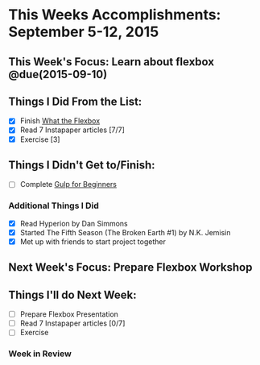 # This Weeks Accomplishments: September 5-12, 2015

## This Week's Focus: Learn about flexbox @due(2015-09-10)

## Things I Did From the List:
- [x] Finish [What the Flexbox](http://flexbox.io/)
- [x] Read 7 Instapaper articles [7/7]
- [x] Exercise [3]

## Things I Didn't Get to/Finish:
- [ ] Complete [Gulp for Beginners](https://css-tricks.com/gulp-for-beginners/)

### Additional Things I Did
- [x] Read Hyperion by Dan Simmons
- [x] Started The Fifth Season (The Broken Earth #1) by N.K. Jemisin
- [x] Met up with friends to start project together

## Next Week's Focus: Prepare Flexbox Workshop

## Things I'll do Next Week:
- [ ] Prepare Flexbox Presentation
- [ ] Read 7 Instapaper articles [0/7]
- [ ] Exercise

### Week in Review
